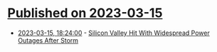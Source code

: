 # [Published on 2023-03-15](index.md)

* [2023-03-15, 18:24:00](https://news.slashdot.org/story/23/03/15/1825204/silicon-valley-hit-with-widespread-power-outages-after-storm?utm_source=rss1.0mainlinkanon&utm_medium=feed) - [Silicon Valley Hit With Widespread Power Outages After Storm](https://news.slashdot.org/story/23/03/15/1825204/silicon-valley-hit-with-widespread-power-outages-after-storm?utm_source=rss1.0mainlinkanon&utm_medium=feed)
